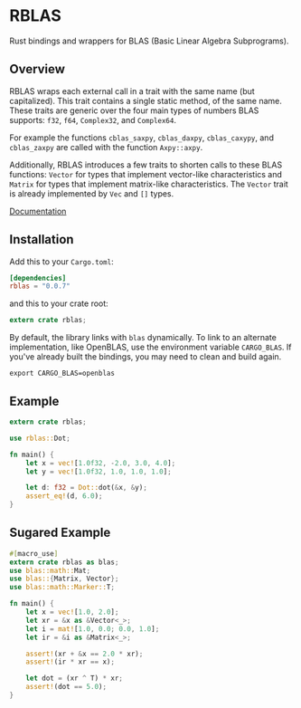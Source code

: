 # RBLAS

Rust bindings and wrappers for BLAS (Basic Linear Algebra Subprograms).

## Overview

RBLAS wraps each external call in a trait with the same name (but capitalized).
This trait contains a single static method, of the same name. These traits are
generic over the four main types of numbers BLAS supports: `f32`, `f64`,
`Complex32`, and `Complex64`.

For example the functions `cblas_saxpy`, `cblas_daxpy`, `cblas_caxypy`, and
`cblas_zaxpy` are called with the function `Axpy::axpy`.

Additionally, RBLAS introduces a few traits to shorten calls to these BLAS
functions: `Vector` for types that implement vector-like characteristics and
`Matrix` for types that implement matrix-like characteristics. The `Vector`
trait is already implemented by `Vec` and `[]` types.

[Documentation](http://mikkyang.github.io/rust-blas/doc/rblas/index.html)

## Installation

Add this to your `Cargo.toml`:

```toml
[dependencies]
rblas = "0.0.7"
```

and this to your crate root:
```rust
extern crate rblas;
```

By default, the library links with `blas` dynamically. To link to an alternate
implementation, like OpenBLAS, use the environment variable `CARGO_BLAS`. If
you've already built the bindings, you may need to clean and build again.

```
export CARGO_BLAS=openblas
```

## Example

```rust
extern crate rblas;

use rblas::Dot;

fn main() {
    let x = vec![1.0f32, -2.0, 3.0, 4.0];
    let y = vec![1.0f32, 1.0, 1.0, 1.0];

    let d: f32 = Dot::dot(&x, &y);
    assert_eq!(d, 6.0);
}
```

## Sugared Example

```rust
#[macro_use]
extern crate rblas as blas;
use blas::math::Mat;
use blas::{Matrix, Vector};
use blas::math::Marker::T;

fn main() {
    let x = vec![1.0, 2.0];
    let xr = &x as &Vector<_>;
    let i = mat![1.0, 0.0; 0.0, 1.0];
    let ir = &i as &Matrix<_>;

    assert!(xr + &x == 2.0 * xr);
    assert!(ir * xr == x);

    let dot = (xr ^ T) * xr;
    assert!(dot == 5.0);
}
```
